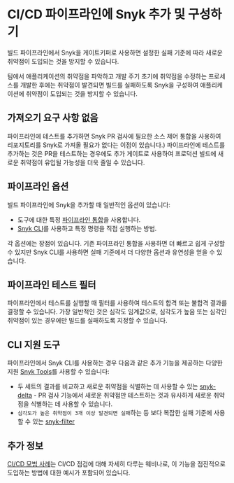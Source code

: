 # CI/CD 파이프라인에 Snyk 추가 및 구성하기

빌드 파이프라인에서 Snyk을 게이트키퍼로 사용하면 설정한 실패 기준에 따라 새로운 취약점이 도입되는 것을 방지할 수 있습니다.

팀에서 애플리케이션의 취약점을 파악하고 개발 주기 초기에 취약점을 수정하는 프로세스를 개발한 후에는 취약점이 발견되면 빌드를 실패하도록 Snyk을 구성하여 애플리케이션에 취약점이 도입되는 것을 방지할 수 있습니다.

## 가져오기 요구 사항 없음

파이프라인에 테스트를 추가하면 Snyk PR 검사에 필요한 소스 제어 통합을 사용하여 리포지토리를 Snyk로 가져올 필요가 없다는 이점이 있습니다.) 파이프라인에 테스트를 추가하는 것은 PR을 테스트하는 경우에도 추가 게이트로 사용하여 프로덕션 빌드에 새로운 취약점이 유입될 가능성을 더욱 줄일 수 있습니다.

## 파이프라인 옵션

빌드 파이프라인에 Snyk을 추가할 때 일반적인 옵션이 있습니다:

* 도구에 대한 특정 [파이프라인 통합](../../../integrate-with-snyk/snyk-ci-cd-integrations/)을 사용합니다.
* [Snyk CLI](../../../snyk-cli/)를 사용하고 특정 명령을 직접 실행하는 방법.

각 옵션에는 장점이 있습니다. 기존 파이프라인 통합을 사용하면 더 빠르고 쉽게 구성할 수 있지만 Snyk CLI를 사용하면 실패 기준에서 더 다양한 옵션과 유연성을 얻을 수 있습니다.

## 파이프라인 테스트 필터

파이프라인에서 테스트를 실행할 때 필터를 사용하여 테스트의 합격 또는 불합격 결과를 결정할 수 있습니다. 가장 일반적인 것은 심각도 임계값으로, 심각도가 높음 또는 심각인 취약점이 있는 경우에만 빌드를 실패하도록 지정할 수 있습니다.

## CLI 지원 도구

파이프라인에서 Snyk CLI를 사용하는 경우 다음과 같은 추가 기능을 제공하는 다양한 지원 [Snyk Tools](../../../snyk-api-info/other-tools/)를 사용할 수 있습니다:

* 두 세트의 결과를 비교하고 새로운 취약점을 식별하는 데 사용할 수 있는 [snyk-delta](https://docs.snyk.io/snyk-api/other-tools/tool-snyk-delta) -  PR 검사 기능에서 새로운 취약점만 테스트하는 것과 유사하게 새로운 취약점을 식별하는 데 사용할 수 있습니다.
* `심각도가 높은 취약점이 3개 이상 발견되면 실패`하는 등 보다 복잡한 실패 기준에 사용할 수 있는 [snyk-filter](https://docs.snyk.io/snyk-api/other-tools/tool-snyk-filter)

## 추가 정보

[CI/CD 모범 사례](https://www.youtube.com/watch?v=6QS9gRQ0WVU)는 CI/CD 점검에 대해 자세히 다루는 웨비나로, 이 기능을 점진적으로 도입하는 방법에 대한 예시가 포함되어 있습니다.
